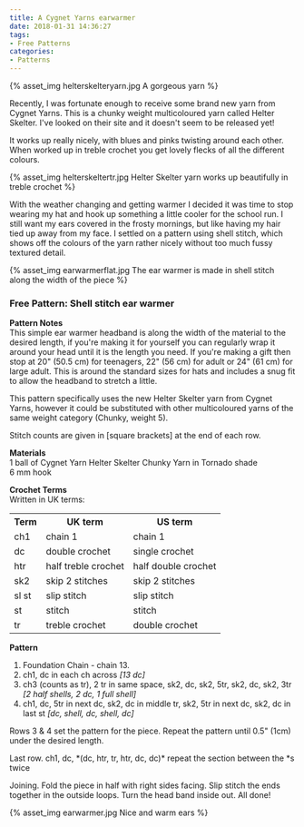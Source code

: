 ```yaml
---
title: A Cygnet Yarns earwarmer
date: 2018-01-31 14:36:27
tags:
- Free Patterns
categories:
- Patterns
---
```

{% asset_img helterskelteryarn.jpg A gorgeous yarn %}

Recently, I was fortunate enough to receive some brand new yarn from Cygnet Yarns. This is a chunky weight multicoloured yarn called Helter Skelter. I've looked on their site and it doesn't seem to be released yet!

It works up really nicely, with blues and pinks twisting around each other. When worked up in treble crochet you get lovely flecks of all the different colours.

{% asset_img helterskeltertr.jpg Helter Skelter yarn works up beautifully in treble crochet %}

With the weather changing and getting warmer I decided it was time to stop wearing my hat and hook up something a little cooler for the school run. I still want my ears covered in the frosty mornings, but like having my hair tied up away from my face. I settled on a pattern using shell stitch, which shows off the colours of the yarn rather nicely without too much fussy textured detail.

{% asset_img earwarmerflat.jpg The ear warmer is made in shell stitch along the width of the piece %}

<h3>Free Pattern: Shell stitch ear warmer</h3>

**Pattern Notes**
<br />
This simple ear warmer headband is along the width of the material to the desired length, if you're making it for yourself you can regularly wrap it around your head until it is the length you need. If you're making a gift then stop at 20" (50.5 cm) for teenagers, 22" (56 cm) for adult or 24" (61 cm) for large adult. This is around the standard sizes for hats and includes a snug fit to allow the headband to stretch a little.

This pattern specifically uses the new Helter Skelter yarn from Cygnet Yarns, however it could be substituted with other multicoloured yarns of the same weight category (Chunky, weight 5).

Stitch counts are given in [square brackets] at the end of each row.


**Materials**
<br />
1 ball of Cygnet Yarn Helter Skelter Chunky Yarn in Tornado shade<br />
6 mm hook

**Crochet Terms**
<br />
Written in UK terms:
<table><tr><th>Term</th><th>UK term</th><th>US term</th></tr>
<tr><td>ch1</td><td>chain 1</td><td>chain 1</td></tr>
<tr><td>dc</td><td>double crochet</td><td>single crochet</td></tr>
<tr><td>htr</td><td>half treble crochet</td><td>half double crochet</td></tr>
<tr><td>sk2</td><td>skip 2 stitches</td><td>skip 2 stitches</td></tr>
<tr><td>sl st</td><td>slip stitch</td><td>slip stitch</td></tr>
<tr><td>st</td><td>stitch</td><td>stitch</td></tr>
<tr><td>tr</td><td>treble crochet</td><td>double crochet</td></tr>
</table>

**Pattern**<br />
1. Foundation Chain - chain 13.
2. ch1, dc in each ch across *[13 dc]*
3. ch3 (counts as tr), 2 tr in same space, sk2, dc, sk2, 5tr, sk2, dc, sk2, 3tr *[2 half shells, 2 dc, 1 full shell]*
4. ch1, dc, 5tr in next dc, sk2, dc in middle tr, sk2, 5tr in next dc, sk2, dc in last st *[dc, shell, dc, shell, dc]*

Rows 3 &amp; 4 set the pattern for the piece. Repeat the pattern until 0.5" (1cm) under the desired length.

Last row. ch1, dc, &#42;(dc, htr, tr, htr, dc, dc)&#42; repeat the section between the &#42;s twice

Joining. Fold the piece in half with right sides facing. Slip stitch the ends together in the outside loops. Turn the head band inside out. All done!

{% asset_img earwarmer.jpg Nice and warm ears %}
